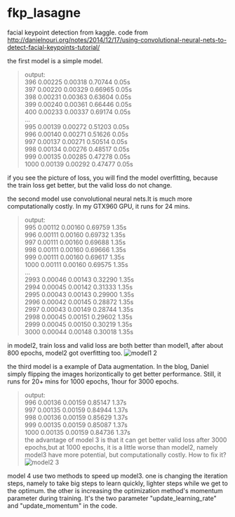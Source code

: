 # fkp_lasagne
facial keypoint detection from kaggle. code from http://danielnouri.org/notes/2014/12/17/using-convolutional-neural-nets-to-detect-facial-keypoints-tutorial/

the first model is a simple model. 
>output:  
>    396       0.00225       0.00318      0.70744  0.05s    
>    397       0.00220       0.00329      0.66965  0.05s   
>    398       0.00231       0.00363      0.63604  0.05s   
>    399       0.00240       0.00361      0.66446  0.05s   
>    400       0.00233       0.00337      0.69174  0.05s   
> ...  
>    995       0.00139       0.00272      0.51203  0.05s  
>    996       0.00140       0.00271      0.51626  0.05s  
>    997       0.00137       0.00271      0.50514  0.05s  
>    998       0.00134       0.00276      0.48517  0.05s  
>    999       0.00135       0.00285      0.47278  0.05s  
>   1000       0.00139       0.00292      0.47477  0.05s  

if you see the picture of loss, you will find the model overfitting, because the train loss get better, but the valid loss do not change.

the second model use convolutional neural nets.It is much more computationally costly. In my GTX960 GPU, it runs for 24 mins.
> output:  
>    995       0.00112       0.00160      0.69759  1.35s  
>    996       0.00111       0.00160      0.69732  1.35s  
>    997       0.00111       0.00160      0.69688  1.35s  
>    998       0.00111       0.00160      0.69666  1.35s  
>    999       0.00111       0.00160      0.69617  1.35s  
>   1000       0.00111       0.00160      0.69575  1.35s  
> ...  
>   2993       0.00046       0.00143      0.32290  1.35s  
>   2994       0.00045       0.00142      0.31333  1.35s  
>   2995       0.00043       0.00143      0.29900  1.35s  
>   2996       0.00042       0.00145      0.28872  1.35s  
>   2997       0.00043       0.00149      0.28744  1.35s  
>   2998       0.00045       0.00151      0.29602  1.35s  
>   2999       0.00045       0.00150      0.30219  1.35s  
>   3000       0.00044       0.00148      0.30018  1.35s  

in model2, train loss and valid loss are both better than model1, after about 800 epochs, model2 got overfitting too.
![model1 2](https://cloud.githubusercontent.com/assets/22812703/19378940/1d821932-9222-11e6-9c23-b77159318032.png)


the third model is a example of Data augmentation. In the blog, Daniel simply flipping the images horizontically to get better performance. Still, it runs for 20+ mins for 1000 epochs, 1hour for 3000 epochs. 
> output:  
>     996       0.00136       0.00159      0.85147  1.37s  
>     997       0.00135       0.00159      0.84944  1.37s  
>     998       0.00136       0.00159      0.85629  1.37s  
>     999       0.00135       0.00159      0.85087  1.37s  
>    1000       0.00135       0.00159      0.84736  1.37s  
the advantage of model 3 is that it can get better valid loss after 3000 epochs,but at 1000 epochs, it is a little worse than model2, namely model3 have more potential, but computationally costly. How to fix it?
![model2 3](https://cloud.githubusercontent.com/assets/22812703/19378988/6502e6ce-9222-11e6-8b14-30a574a9de57.png)

model 4 use two methods to speed up model3. one is changing the iteration steps, namely to take big steps to learn quickly, lighter steps while we get to the optimum. the other is  increasing the optimization method's momentum parameter during training. It's the two parameter "update_learning_rate" and "update_momentum" in the code.



